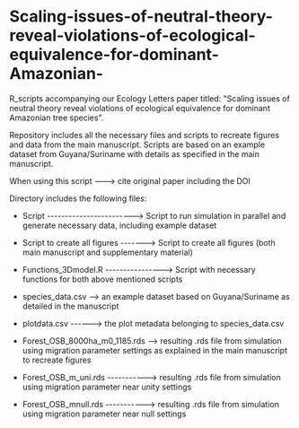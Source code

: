 # Scaling-issues-of-neutral-theory-reveal-violations-of-ecological-equivalence-for-dominant-Amazonian-
R_scripts accompanying our Ecology Letters paper titled: "Scaling issues of neutral theory reveal violations of ecological equivalence for dominant Amazonian tree species". 

Repository includes all the necessary files and scripts to recreate figures and data from the main manuscript. Scripts are based on an example dataset from Guyana/Suriname with details as specified in the main manuscript.

When using this script ---> cite original paper including the DOI

Directory includes the following files:

- Script   ------------------------> Script to run simulation in parallel and generate necessary data, including example dataset
- Script to create all figures -------> Script to create all figures (both main manuscript and supplementary material)
- Functions_3Dmodel.R ----------------> Script with necessary functions for both above mentioned scripts

- species_data.csv --> an example dataset based on Guyana/Suriname as detailed in the manuscript
- plotdata.csv ------> the plot metadata belonging to species_data.csv

- Forest_OSB_8000ha_m0_1185.rds --> resulting .rds file from simulation using migration parameter settings as explained in the main                                           manuscript to recreate figures
- Forest_OSB_m_uni.rds -----------> resulting .rds file from simulation using migration parameter near unity settings
- Forest_OSB_mnull.rds -----------> resulting .rds file from simulation using migration parameter near null settings 
